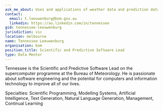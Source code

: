 ```yaml
---
ask_me_about: Uses and applications of weather data and prediction data.
contact:
  email: t.leeuwenburg@bom.gov.au
  linkedin: https://au.linkedin.com/in/tennessee
gid: tennessee-leeuwenburg
jurisdiction: vic
location: melbourne
name: Tennessee Leeuwenburg
organisation: bom
position_title: Scientific and Predictive Software Lead
type: Data Mentor
---
```


Tennessee is the Scientific and Predictive Software Lead on the supercomputer programme at the Bureau of Meteorology. He is passionate about software engineering and the potential for computers and information technology to improve all of our lives.

Specialties: Scientific Programming, Modelling Systems, Artificial Intelligence, Text Generation, Natural Language Generation, Management, Continual Learning